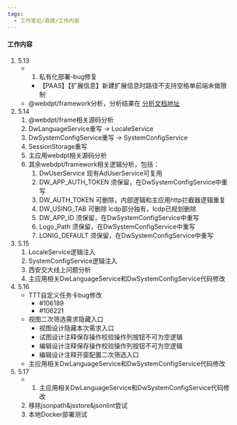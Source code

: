 ```yaml
---
tags:
  - 工作笔记/鼎捷/工作内容
---
```

#### 工作内容

1. 5.13
	- 1. 私有化部署-bug修复
		- 【PAAS】【扩展信息】新建扩展信息时路径不支持空格单前端未做限制
	- @webdpt/framework分析，分析结果在 [分析文档地址](https://www.yuque.com/r/note/4be8126e-26b6-4ec8-b582-14852f0b4165)
2. 5.14
	1. @webdpt/frame相关源码分析
	2. DwLanguageService重写 -> LocaleService
	3. DwSystemConfigService重写 -> SystemConfigService
	4. SessionStorage重写
	5. 主应用webdpt相关源码分析
	6. 其余webdpt/framework相关逻辑分析，包括：
		1. DwUserService 现有AdUserService可复用
		2. DW_APP_AUTH_TOKEN 须保留，在DwSystemConfigService中重写
		3. DW_AUTH_TOKEN 可删除，内部逻辑和主应用http拦截器逻辑重复
		4. DW_USING_TAB 可删除 lcdp部分独有，lcdp已规划删除
		5. DW_APP_ID 须保留，在DwSystemConfigService中重写
		6. Logo_Path 须保留，在DwSystemConfigService中重写
		7. LONIG_DEFAULT 须保留，在DwSystemConfigService中重写
3. 5.15
	1. LocaleService逻辑注入
	2. SystemConfigService逻辑注入
	3. 西安交大线上问题分析
	4. 主应用相关DwLanguageService和DwSystemConfigService代码修改
4. 5.16
	- TTT自定义任务卡bug修改
		- #106189
		- #106221
	- 视图二次筛选需求隐藏入口
		- 视图设计隐藏本次需求入口
		- 试图设计注释保存操作校验操作列按钮不可为空逻辑
		- 编辑设计注释保存操作校验操作列按钮不可为空逻辑
		- 编辑设计注释开窗配置二次筛选入口
	- 主应用相关DwLanguageService和DwSystemConfigService代码修改
5. 5.17
	- 1. 主应用相关DwLanguageService和DwSystemConfigService代码修改
	2. 移除jsonpath&jsstore&jsonlint尝试
	3. 本地Docker部署测试